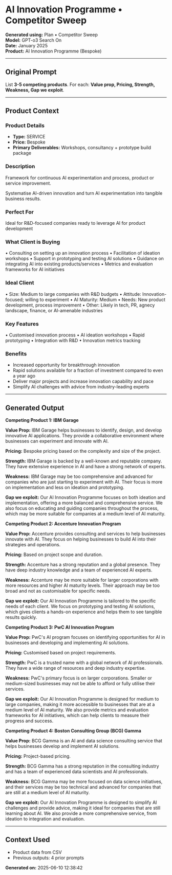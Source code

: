 # AI Innovation Programme • Competitor Sweep

**Generated using:** Plan • Competitor Sweep  
**Model:** GPT-o3 Search On  
**Date:** January 2025  
**Product:** AI Innovation Programme (Bespoke)

---

## Original Prompt
List **3-5 competing products**. For each: **Value prop, Pricing, Strength, Weakness, Gap we exploit**.

---

## Product Context

### **Product Details**
- **Type:** SERVICE
- **Price:** Bespoke
- **Primary Deliverables:** Workshops, consultancy + prototype build package

### **Description**
Framework for continuous AI experimentation and process, product or service improvement.

Systematise AI-driven innovation and turn AI experimentation into tangible business results.

### **Perfect For**
Ideal for R&D-focused companies ready to leverage AI for product development

### **What Client is Buying**
• Consulting on setting up an innovation process 
• Facilitation of ideation workshops 
• Support in prototyping and testing AI solutions 
• Guidance on integrating AI into existing products/services 
• Metrics and evaluation frameworks for AI initiatives

### **Ideal Client**
• Size: Medium to large companies with R&D budgets 
• Attitude: Innovation-focused; willing to experiment 
• AI Maturity: Medium 
• Needs: New product development, process improvement 
• Other: Likely in tech, PR, agnecy landscape, finance, or AI-amenable industries

### **Key Features**
• Customised innovation process 
• AI ideation workshops 
• Rapid prototyping 
• Integration with R&D 
• Innovation metrics tracking

### **Benefits**
- Increased opportunity for breakthrough innovation
- Rapid solutions available for a fraction of investment compared to even a year ago
- Deliver major projects and increase innovation capability and pace
- Simplify AI challenges with advice from industry-leading experts

---

## Generated Output

**Competing Product 1: IBM Garage**

**Value Prop:** IBM Garage helps businesses to identify, design, and develop innovative AI applications. They provide a collaborative environment where businesses can experiment and innovate with AI.

**Pricing:** Bespoke pricing based on the complexity and size of the project.

**Strength:** IBM Garage is backed by a well-known and reputable company. They have extensive experience in AI and have a strong network of experts. 

**Weakness:** IBM Garage may be too comprehensive and advanced for companies who are just starting to experiment with AI. Their focus is more on implementation and less on ideation and prototyping.

**Gap we exploit:** Our AI Innovation Programme focuses on both ideation and implementation, offering a more balanced and comprehensive service. We also focus on educating and guiding companies throughout the process, which may be more suitable for companies at a medium level of AI maturity.

**Competing Product 2: Accenture Innovation Program**

**Value Prop:** Accenture provides consulting and services to help businesses innovate with AI. They focus on helping businesses to build AI into their strategies and operations.

**Pricing:** Based on project scope and duration.

**Strength:** Accenture has a strong reputation and a global presence. They have deep industry knowledge and a team of experienced AI experts.

**Weakness:** Accenture may be more suitable for larger corporations with more resources and higher AI maturity levels. Their approach may be too broad and not as customisable for specific needs.

**Gap we exploit:** Our AI Innovation Programme is tailored to the specific needs of each client. We focus on prototyping and testing AI solutions, which gives clients a hands-on experience and helps them to see tangible results quickly.

**Competing Product 3: PwC AI Innovation Program**

**Value Prop:** PwC's AI program focuses on identifying opportunities for AI in businesses and developing and implementing AI solutions.

**Pricing:** Customised based on project requirements.

**Strength:** PwC is a trusted name with a global network of AI professionals. They have a wide range of resources and deep industry expertise.

**Weakness:** PwC's primary focus is on larger corporations. Smaller or medium-sized businesses may not be able to afford or fully utilise their services.

**Gap we exploit:** Our AI Innovation Programme is designed for medium to large companies, making it more accessible to businesses that are at a medium level of AI maturity. We also provide metrics and evaluation frameworks for AI initiatives, which can help clients to measure their progress and success.

**Competing Product 4: Boston Consulting Group (BCG) Gamma**

**Value Prop:** BCG Gamma is an AI and data science consulting service that helps businesses develop and implement AI solutions.

**Pricing:** Project-based pricing.

**Strength:** BCG Gamma has a strong reputation in the consulting industry and has a team of experienced data scientists and AI professionals.

**Weakness:** BCG Gamma may be more focused on data science initiatives, and their services may be too technical and advanced for companies that are still at a medium level of AI maturity.

**Gap we exploit:** Our AI Innovation Programme is designed to simplify AI challenges and provide advice, making it ideal for companies that are still learning about AI. We also provide a more comprehensive service, from ideation to integration and evaluation.

---

## Context Used
- Product data from CSV
- Previous outputs: 4 prior prompts

**Generated on:** 2025-06-10 12:38:42
